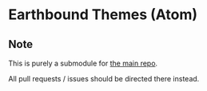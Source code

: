 # Earthbound Themes (Atom)

## Note
This is purely a submodule for [the main repo](https://github.com/benbusby/earthbound-themes). 

All pull requests / issues should be directed there instead. 
